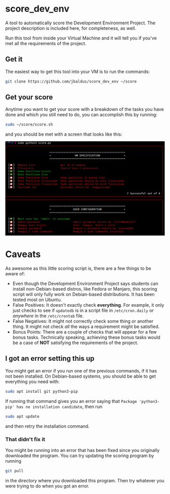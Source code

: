 # score_dev_env
A tool to automatically score the Development Environment Project. The project description is included here, for completeness, as well.

Run this tool from inside your Virtual Machine and it will tell you if you've met all the requirements of the project.

## Get it
The easiest way to get this tool into your VM is to run the commands:

```sh
git clone https://github.com/jbaldus/score_dev_env ~/score
```

## Get your score
Anytime you want to get your score with a breakdown of the tasks you have done and which you still need to do, you can accomplish this by running:

```sh
sudo ~/score/score.sh
```

and you should be met with a screen that looks like this:

![Overview](https://github.com/jbaldus/score_dev_env/raw/main/imgs/overview.png)

# Caveats
As awesome as this little scoring script is, there are a few things to be aware of:

* Even though the Development Environment Project says students can install non-Debian-based distros, like Fedora or Manjaro, this scoring script will only fully work on Debian-based distributions. It has been tested most on Ubuntu.
* False Positives: It doesn't exactly check **everything**. For example, it only just checks to see if `updatedb` is in a script file in `/etc/cron.daily` or _anywhere_ in the `/etc/crontab` file.
* False Negatives: It might not correctly check some thing or another thing. It might not check _all_ the ways a requirement might be satisfied.
* Bonus Points: There are a couple of checks that will appear for a few bonus tasks. Technically speaking, achieving these bonus tasks would be a case of **NOT** satisfying the requirements of the project.

## I got an error setting this up
You might get an error if you run one of the previous commands, if it has not been installed. On Debian-based systems, you should be able to get everything you need with:

```sh
sudo apt install git python3-pip
```

If running that command gives you an error saying that `Package 'python3-pip' has no installation candidate`, then run 

```sh 
sudo apt update
```

and then retry the installation command.

### That didn't fix it
You might be running into an error that has been fixed since you originally downloaded the program. You can try updating the scoring program by running

```sh
git pull
```

in the directory where you downloaded this program. Then try whatever you were trying to do when you got an error.
